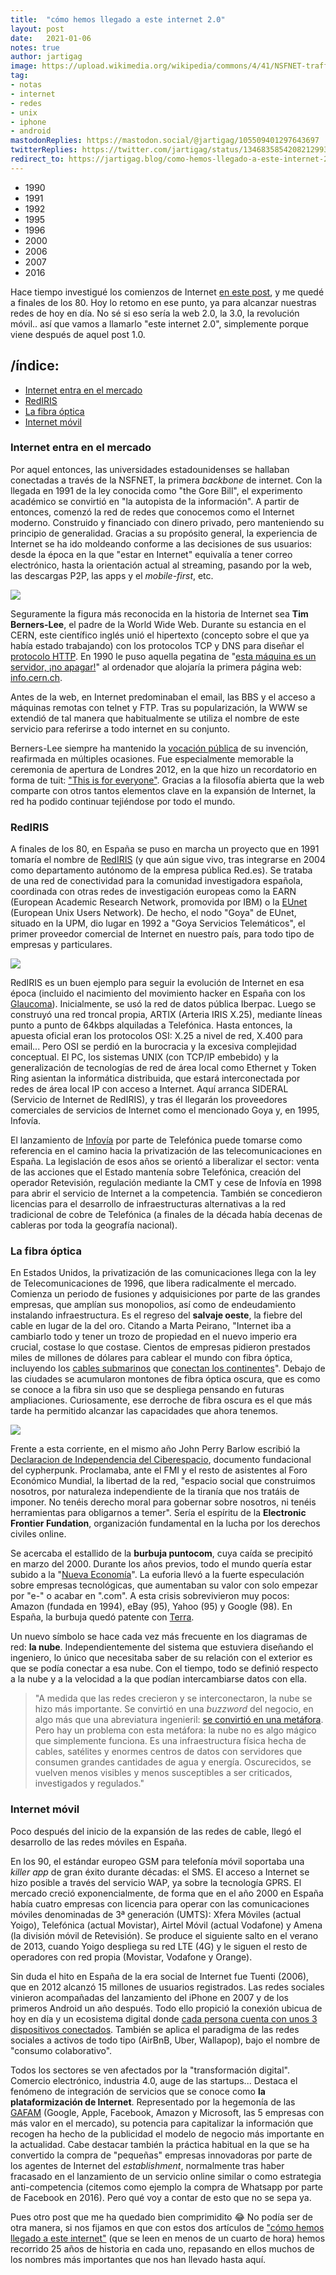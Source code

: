 ```yaml
---
title:  "cómo hemos llegado a este internet 2.0"
layout: post
date:   2021-01-06
notes: true
author: jartigag
image: https://upload.wikimedia.org/wikipedia/commons/4/41/NSFNET-traffic-visualization-1991.jpg
tag:
- notas
- internet
- redes
- unix
- iphone
- android
mastodonReplies: https://mastodon.social/@jartigag/105509401297643697
twitterReplies: https://twitter.com/jartigag/status/1346835854208212993
redirect_to: https://jartigag.blog/como-hemos-llegado-a-este-internet-2
---
```


<script type="text/javascript" src="https://code.jquery.com/jquery-3.4.1.min.js"></script>
<link rel="stylesheet" media="all" href="{{site.baseurl}}/src/scroll-timeline.css">
<script type="text/javascript" src="{{site.baseurl}}/src/scroll-timeline.js"></script>

<nav class="timeline__nav">
  <ul>
    <li><span>1990</span></li>
    <li><span>1991</span></li>
    <li><span>1992</span></li>
    <li><span>1995</span></li>
    <li><span>1996</span></li>
    <li><span>2000</span></li>
    <li><span>2006</span></li>
    <li><span>2007</span></li>
    <li><span>2016</span></li>
  </ul>
</nav>

Hace tiempo investigué los comienzos de Internet [en este post]({{site.baseurl}}/como-hemos-llegado-a-este-internet), y me quedé a finales de
los 80. Hoy lo retomo en ese punto, ya para alcanzar nuestras redes de hoy en día. No sé si eso sería la web 2.0, la 3.0, la revolución móvil..
así que vamos a llamarlo "este internet 2.0", simplemente porque viene después de aquel post 1.0.

## /índice:

<!-- vim-markdown-toc GFM -->

* [Internet entra en el mercado](#internet-entra-en-el-mercado)
* [RedIRIS](#rediris)
* [La fibra óptica](#la-fibra-óptica)
* [Internet móvil](#internet-móvil)

<!-- vim-markdown-toc -->

### Internet entra en el mercado

Por aquel entonces, las universidades estadounidenses se hallaban conectadas a través de la NSFNET, la primera *backbone* de internet. Con la llegada en
1991 de la ley conocida como "the Gore Bill", el experimento académico se convirtió en "la autopista de la información". A partir de entonces, comenzó
la red de redes que conocemos como el Internet moderno. Construido y financiado con dinero privado, pero manteniendo su principio de generalidad. Gracias
a su propósito general, la experiencia de Internet se ha ido moldeando conforme a las decisiones de sus usuarios: desde la época en la que "estar en Internet"
equivalía a tener correo electrónico, hasta la orientación actual al streaming, pasando por la web, las descargas P2P, las apps y el *mobile-first*, etc.

[![](https://upload.wikimedia.org/wikipedia/commons/4/41/NSFNET-traffic-visualization-1991.jpg)](https://en.wikipedia.org/wiki/National_Science_Foundation_Network#/media/File:NSFNET-traffic-visualization-1991.jpg)

Seguramente la figura más reconocida en la historia de Internet sea **Tim Berners-Lee**, el padre de la World Wide Web. Durante su estancia en el CERN,
este científico inglés unió el hipertexto (concepto sobre el que ya había estado trabajando) con los protocolos TCP y DNS para diseñar el [protocolo HTTP](https://www.w3.org/People/Berners-Lee/Kids.html).
En <span class="milestone">1990</span> le puso aquella pegatina de "[esta máquina es un servidor, ¡no apagar!](https://en.wikipedia.org/wiki/Tim_Berners-Lee#/media/File:First_Web_Server.jpg)"
al ordenador que alojaría la primera página web: [info.cern.ch](http://info.cern.ch/).

Antes de la web, en Internet predominaban el email, las BBS y el acceso a máquinas remotas con telnet y FTP. Tras su popularización, la WWW se
extendió de tal manera que habitualmente se utiliza el nombre de este servicio para referirse a todo internet en su conjunto.

Berners-Lee siempre ha mantenido la [vocación pública](https://achievement.org/achiever/sir-timothy-berners-lee/#interview) de su invención,
reafirmada en múltiples ocasiones. Fue especialmente memorable la ceremonia de apertura de Londres 2012, en la que hizo un recordatorio en forma de tuit:
["This is for everyone"](https://en.wikipedia.org/wiki/Tim_Berners-Lee#/media/File:This_is_for_Everyone.jpg). Gracias a la filosofía abierta que la web
comparte con otros tantos elementos clave en la expansión de Internet, la red ha podido continuar tejiéndose por todo el mundo.

### RedIRIS

[](https://www.elsaltodiario.com/tecnologia/rediris-historia-privatizacion-plataforma-espanola-alternativa-silicon-valley)

A finales de los 80, en España se puso en marcha un proyecto que en <span class="milestone">1991</span> tomaría el nombre de [RedIRIS](http://www.rediris.es/difusion/publicaciones/boletin/)
(y que aún sigue vivo, tras integrarse en 2004 como departamento autónomo de la empresa pública Red.es). Se trataba de una red de conectividad para
la comunidad investigadora española, coordinada con otras redes de investigación europeas como la EARN (European Academic Research Network, promovida
por IBM) o la [EUnet](https://es.wikipedia.org/wiki/EUnet) (European Unix Users Network). De hecho, el nodo "Goya" de EUnet, situado en la UPM, dio
lugar en <span class="milestone">1992</span> a "Goya Servicios Telemáticos", el primer proveedor comercial de Internet en nuestro país, para todo tipo
de empresas y particulares.

[![]({{site.baseurl}}/assets/images/posts/red_earn_europa_1985-andreu_vea_tesis_doctoral_2002.jpg)](https://www.ontsi.red.es/sites/ontsi/files/50%20A%C3%B1os%20de%20la%20Red%20de%20Redes.pdf#page=143)

RedIRIS es un buen ejemplo para seguir la evolución de Internet en esa época (incluido el nacimiento del movimiento hacker en España con los [Glaucoma](https://hackstory.net/Glaucoma)).
Inicialmente, se usó la red de datos pública Iberpac. Luego se construyó una red troncal propia, ARTIX (Arteria IRIS X.25), mediante líneas punto a
punto de 64kbps alquiladas a Telefónica. Hasta entonces, la apuesta oficial eran los protocolos OSI: X.25 a nivel de red, X.400 para email... Pero OSI
se perdió en la burocracia y la excesiva complejidad conceptual. El PC, los sistemas UNIX (con TCP/IP embebido) y la generalización de tecnologías de
red de área local como Ethernet y Token Ring asientan la informática distribuida, que estará interconectada por redes de área local IP con acceso a
Internet. Aquí arranca SIDERAL (Servicio de Internet de RedIRIS), y tras él llegarán los proveedores comerciales de servicios de Internet como el
mencionado Goya y, en <span class="milestone">1995</span>, Infovía.

El lanzamiento de [Infovía](https://www.microsiervos.com/archivo/internet/20-anos-de-la-presentacion-de-infovia.html) por parte de Telefónica puede
tomarse como referencia en el camino hacia la privatización de las telecomunicaciones en España. La legislación de esos años se orientó a liberalizar
el sector: venta de las acciones que el Estado mantenía sobre Telefónica, creación del operador Retevisión, regulación mediante la CMT y cese de Infovía
en 1998 para abrir el servicio de Internet a la competencia. También se concedieron licencias para el desarrollo de
infraestructuras alternativas a la red tradicional de cobre de Telefónica (a finales de la década había decenas de cableras por toda la geografía nacional).

### La fibra óptica

En Estados Unidos, la privatización de las comunicaciones llega con la ley de Telecomunicaciones de <span class="milestone">1996</span>, que libera radicalmente
el mercado. Comienza un periodo de fusiones y adquisiciones por parte de las grandes empresas, que amplían sus monopolios, así como de endeudamiento instalando
infraestructura. Es el regreso del **salvaje oeste**, la fiebre del cable en lugar de la del oro. Citando a Marta Peirano, "Internet iba a cambiarlo todo
y tener un trozo de propiedad en el nuevo imperio era crucial, costase lo que costase. Cientos de empresas pidieron prestados miles de millones de dólares
para cablear el mundo con fibra óptica, incluyendo los [cables submarinos](https://atlantic-cable.com/Cables/CableTimeLine/index2001.htm) que [conectan los continentes](https://submarine-cable-map-2020.telegeography.com/)".
Debajo de las ciudades se acumularon montones de fibra óptica oscura, que es como se conoce a la fibra sin uso que se despliega pensando en futuras ampliaciones.
Curiosamente, ese derroche de fibra oscura es el que más tarde ha permitido alcanzar las capacidades que ahora tenemos.

[![]({{site.baseurl}}/assets/images/posts/psinet_world.png)](https://personalpages.manchester.ac.uk/staff/m.dodge/cybergeography/atlas/more_isp_maps.html)

Frente a esta corriente, en el mismo año John Perry Barlow escribió la [Declaracion de Independencia del Ciberespacio](https://www.eff.org/es/cyberspace-independence),
documento fundacional del cypherpunk. Proclamaba, ante el FMI y el resto de asistentes al Foro Económico Mundial, la libertad de la red, "espacio social
que construimos nosotros, por naturaleza independiente de la tiranía que nos tratáis de imponer. No tenéis derecho moral para gobernar sobre nosotros,
ni tenéis herramientas para obligarnos a temer". Sería el espíritu de la **Electronic Frontier Fundation**, organización fundamental en la lucha por
los derechos civiles online.

Se acercaba el estallido de la **burbuja puntocom**, cuya caída se precipitó en marzo del <span class="milestone">2000</span>. Durante los años previos,
todo el mundo quería estar subido a la "[Nueva Economía](https://es.wikipedia.org/wiki/Nueva_econom%C3%ADa)". La euforia llevó a la fuerte especulación
sobre empresas tecnológicas, que aumentaban su valor con solo empezar por "e-" o acabar en ".com". A esta crisis sobrevivieron muy pocos: Amazon (fundada
en 1994), eBay (95), Yahoo (95) y Google (98). En España, la burbuja quedó patente con [Terra](https://elpais.com/tecnologia/2005/07/15/actualidad/1121416078_850215.html).


Un nuevo símbolo se hace cada vez más frecuente en los diagramas de red: **la nube**. Independientemente del sistema que estuviera diseñando el ingeniero,
lo único que necesitaba saber de su relación con el exterior es que se podía conectar a esa nube. Con el tiempo, todo se definió respecto a la nube y a la
velocidad a la que podían intercambiarse datos con ella.

> "A medida que las redes crecieron y se interconectaron, la nube se hizo más importante. Se convirtió en una *buzzword* del negocio, en algo más que una
> abreviatura ingenieril: [se convirtió en una metáfora](https://www.theguardian.com/books/2018/jun/15/rise-of-the-machines-has-technology-evolved-beyond-our-control-).
> Pero hay un problema con esta metáfora: la nube no es algo mágico que simplemente funciona. Es una infraestructura física hecha de cables, satélites y
> enormes centros de datos con servidores que consumen grandes cantidades de agua y energía. Oscurecidos, se vuelven menos visibles y menos susceptibles
> a ser criticados, investigados y regulados."

### Internet móvil

Poco después del inicio de la expansión de las redes de cable, llegó el desarrollo de las redes móviles en España.

En los 90, el estándar europeo GSM para telefonía móvil soportaba una *killer app* de gran éxito durante décadas: el SMS. El acceso a Internet se hizo
posible a través del servicio WAP, ya sobre la tecnología GPRS. El mercado creció exponencialmente, de forma que en el año 2000 en España había cuatro
empresas con licencia para operar con las comunicaciones móviles denominadas de 3ª generación (UMTS): Xfera Móviles (actual Yoigo), Telefónica (actual
Movistar), Airtel Móvil (actual Vodafone) y Amena (la división móvil de Retevisión). Se produce el siguiente salto en el verano de 2013, cuando Yoigo
despliega su red LTE (4G) y le siguen el resto de operadores con red propia (Movistar, Vodafone y Orange).

Sin duda el hito en España de la era social de Internet fue Tuenti (<span class="milestone">2006</span>), que en 2012 alcanzó 15 millones de usuarios
registrados. Las redes sociales vinieron acompañadas del lanzamiento del iPhone en <span class="milestone">2007</span> y de los primeros Android un año
después. Todo ello propició la conexión ubicua de hoy en día y un ecosistema digital donde [cada persona cuenta con unos 3 dispositivos conectados](https://www.cisco.com/c/en/us/solutions/executive-perspectives/annual-internet-report/infographic-c82-741491.html).
También se aplica el paradigma de las redes sociales a activos de todo tipo (AirBnB, Uber, Wallapop), bajo el nombre de "consumo colaborativo".

Todos los sectores se ven afectados por la "transformación digital". Comercio electrónico, industria 4.0, auge de las startups... Destaca el fenómeno
de integración de servicios que se conoce como **la plataformización de Internet**. Representado por la hegemonía de las [GAFAM](https://en.wikipedia.org/wiki/Big_Tech)
(Google, Apple, Facebook, Amazon y Microsoft, las 5 empresas con más valor en el mercado), su potencia para capitalizar la información que recogen ha
hecho de la publicidad el modelo de negocio más importante en la actualidad. Cabe destacar también la práctica habitual en la que se ha convertido la
compra de "pequeñas" empresas innovadoras por parte de los agentes de Internet del *establishment*, normalmente tras haber fracasado en el lanzamiento
de un servicio online similar o como estrategia anti-competencia (citemos como ejemplo la compra de Whatsapp por parte de Facebook en <span class="milestone">2016</span>).
Pero qué voy a contar de esto que no se sepa ya.

Pues otro post que me ha quedado bien comprimidito 😂 No podía ser de otra manera, si nos fijamos en que con estos dos artículos de ["cómo hemos llegado
a este internet"]({{site.baseurl}}/como-hemos-llegado-a-este-internet) (que se leen en menos de un cuarto de hora) hemos recorrido 25 años de historia
en cada uno, repasando en ellos muchos de los nombres más importantes que nos han llevado hasta aquí.
